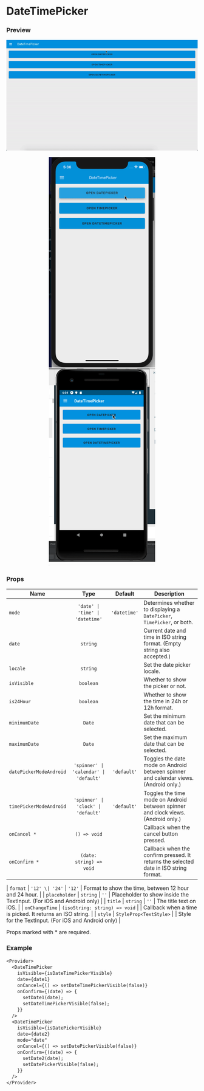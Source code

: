 # DateTimePicker

### Preview

<p align="center">
  <img src="../assets/datetimepicker_web_preview.gif">
</p>
<p align="center">
  <img src="../assets/datetimepicker_ios_preview.gif" width="280">
  <img src="../assets/datetimepicker_android_preview.gif" width="280">
</p>

### Props

| Name                    |                  Type                  |   Default    | Description                                                                           |
| ----------------------- | :------------------------------------: | :----------: | ------------------------------------------------------------------------------------- |
| `mode`                  |    `'date' \| 'time' \| 'datetime'`    | `'datetime'` | Determines whether to displaying a `DatePicker`, `TimePicker`, or both.               |
| `date`                  |                `string`                |              | Current date and time in ISO string format. (Empty string also accepted.)             |
| `locale`                |                `string`                |              | Set the date picker locale.                                                           |
| `isVisible`             |               `boolean`                |              | Whether to show the picker or not.                                                    |
| `is24Hour`              |               `boolean`                |              | Whether to show the time in 24h or 12h format.                                        |
| `minimumDate`           |                 `Date`                 |              | Set the minimum date that can be selected.                                            |
| `maximumDate`           |                 `Date`                 |              | Set the maximum date that can be selected.                                            |
| `datePickerModeAndroid` | `'spinner' \| 'calendar' \| 'default'` | `'default'`  | Toggles the date mode on Android between spinner and calendar views. (Android only.)  |
| `timePickerModeAndroid` |  `'spinner' \| 'clock' \| 'default'`   | `'default'`  | Toggles the time mode on Android between spinner and clock views. (Android only.)     |
| `onCancel *`            |              `() => void`              |              | Callback when the cancel button pressed.                                              |
| `onConfirm *`           |        `(date: string) => void`        |              | Callback when the confirm pressed. It returns the selected date in ISO string format. |

| `format` | `'12' \| '24'` | `'12'` | Format to show the time, between 12 hour and 24 hour. |
| `placeholder` | `string` | `''` | Placeholder to show inside the TextInput. (For iOS and Android only) |
| `title` | `string` | `''` | The title text on iOS. |
| `onChangeTime` | `(isoString: string) => void` | | Callback when a time is picked. It returns an ISO string. |
| `style` | `StyleProp<TextStyle>` | | Style for the TextInput. (For iOS and Android only) |

Props marked with \* are required.

### Example

```tsx
<Provider>
  <DateTimePicker
    isVisible={isDateTimePickerVisible}
    date={date1}
    onCancel={() => setDateTimePickerVisible(false)}
    onConfirm={(date) => {
      setDate1(date);
      setDateTimePickerVisible(false);
    }}
  />
  <DateTimePicker
    isVisible={isDatePickerVisible}
    date={date2}
    mode="date"
    onCancel={() => setDatePickerVisible(false)}
    onConfirm={(date) => {
      setDate2(date);
      setDatePickerVisible(false);
    }}
  />
</Provider>
```
